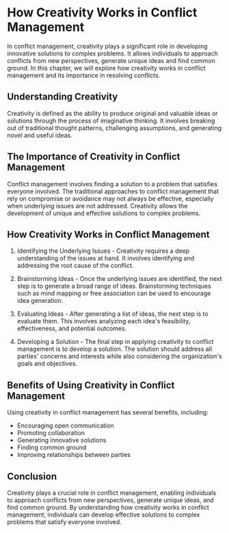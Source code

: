 How Creativity Works in Conflict Management
=====================================================================================================

In conflict management, creativity plays a significant role in developing innovative solutions to complex problems. It allows individuals to approach conflicts from new perspectives, generate unique ideas and find common ground. In this chapter, we will explore how creativity works in conflict management and its importance in resolving conflicts.

Understanding Creativity
------------------------

Creativity is defined as the ability to produce original and valuable ideas or solutions through the process of imaginative thinking. It involves breaking out of traditional thought patterns, challenging assumptions, and generating novel and useful ideas.

The Importance of Creativity in Conflict Management
---------------------------------------------------

Conflict management involves finding a solution to a problem that satisfies everyone involved. The traditional approaches to conflict management that rely on compromise or avoidance may not always be effective, especially when underlying issues are not addressed. Creativity allows the development of unique and effective solutions to complex problems.

How Creativity Works in Conflict Management
-------------------------------------------

1. Identifying the Underlying Issues - Creativity requires a deep understanding of the issues at hand. It involves identifying and addressing the root cause of the conflict.

2. Brainstorming Ideas - Once the underlying issues are identified, the next step is to generate a broad range of ideas. Brainstorming techniques such as mind mapping or free association can be used to encourage idea generation.

3. Evaluating Ideas - After generating a list of ideas, the next step is to evaluate them. This involves analyzing each idea's feasibility, effectiveness, and potential outcomes.

4. Developing a Solution - The final step in applying creativity to conflict management is to develop a solution. The solution should address all parties' concerns and interests while also considering the organization's goals and objectives.

Benefits of Using Creativity in Conflict Management
---------------------------------------------------

Using creativity in conflict management has several benefits, including:

* Encouraging open communication
* Promoting collaboration
* Generating innovative solutions
* Finding common ground
* Improving relationships between parties

Conclusion
----------

Creativity plays a crucial role in conflict management, enabling individuals to approach conflicts from new perspectives, generate unique ideas, and find common ground. By understanding how creativity works in conflict management, individuals can develop effective solutions to complex problems that satisfy everyone involved.
